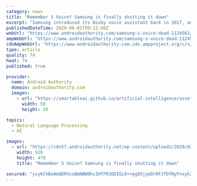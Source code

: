 ```yaml
---
category: news
title: "Remember S Voice? Samsung is finally shutting it down"
excerpt: "Samsung introduced its Bixby voice assistant back in 2017, and it’s served as the first-party assistant on Samsung gadgets ever since. But this wasn’t Samsung’s first voice assistant, as that would be S Voice."
publishedDateTime: 2020-06-01T09:12:00Z
webUrl: "https://www.androidauthority.com/samsung-s-voice-dead-1124561/"
ampWebUrl: "https://www.androidauthority.com/samsung-s-voice-dead-1124561/amp/"
cdnAmpWebUrl: "https://www-androidauthority-com.cdn.ampproject.org/c/s/www.androidauthority.com/samsung-s-voice-dead-1124561/amp/"
type: article
quality: 74
heat: 74
published: true

provider:
  name: Android Authority
  domain: androidauthority.com
  images:
    - url: "https://smartableai.github.io/artificial-intelligence/assets/images/organizations/androidauthority.com-50x50.jpg"
      width: 50
      height: 50

topics:
  - Natural Language Processing
  - AI

images:
  - url: "https://cdn57.androidauthority.net/wp-content/uploads/2020/02/samsung-galaxy-s20-logo-920x470.jpg"
    width: 920
    height: 470
    title: "Remember S Voice? Samsung is finally shutting it down"

secured: "ysy6CkBeAmQ6RVxxBmNBW9hcIHTFR3ODIGL0++pgQSjyeDr0FJfDYNyFnxyk2qSeCVHCZjwZ0OzYyseRGitaNm1XKPAPwE/JtqL2aKr1EttaLLcQegUP/ohC2bCaM31XCR1XxOiVxGI54S+Jpe/SxYR8EuAEQ5YxtB4HM7A12wtlR8DnyHepAVXQtYdE/Px5P1xl0aZPcYlPVZr+GUQDkftPj06hYjapZ84EeYZV3jasjc3GIxSepc8Ym+G9FAG3lwwFMFUXhbf2g/rdTL69y0bZ5glSoRd7parvi9EYXxJPOVfJIjwz95UA48VMA4qzNNXt+htwppEvx+22XCPO61TdCdey9eelQz1JnRrBvaLJuRYus6O+H8yJXolJ7muEMpo/UKHcBxE6W6RLew6VgDXRd9euEiXmIBQ4iAu83U4nDLtOY14uySn35trWVuypD2wNG9IFutTAw6GBIc7mGe5zNYuAEOswdF/oTT/9NJM=;fSDo1GqOryhWpdsOiYX1Bw=="
---
```


